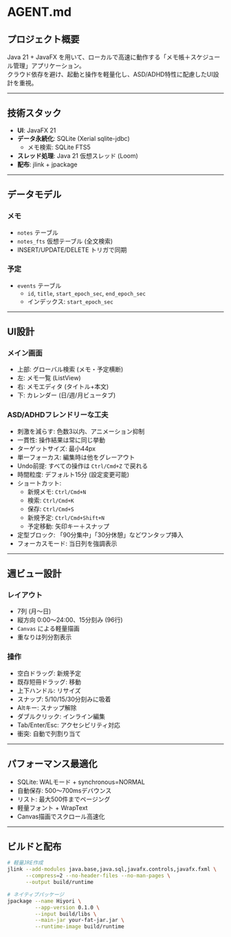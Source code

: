 # AGENT.md

## プロジェクト概要
Java 21 + JavaFX を用いて、ローカルで高速に動作する「メモ帳＋スケジュール管理」アプリケーション。  
クラウド依存を避け、起動と操作を軽量化し、ASD/ADHD特性に配慮したUI設計を重視。

---

## 技術スタック
- **UI**: JavaFX 21  
- **データ永続化**: SQLite (Xerial sqlite-jdbc)  
  - メモ検索: SQLite FTS5  
- **スレッド処理**: Java 21 仮想スレッド (Loom)  
- **配布**: jlink + jpackage

---

## データモデル
### メモ
- `notes` テーブル
- `notes_fts` 仮想テーブル (全文検索)
- INSERT/UPDATE/DELETE トリガで同期

### 予定
- `events` テーブル
  - `id`, `title`, `start_epoch_sec`, `end_epoch_sec`
  - インデックス: `start_epoch_sec`

---

## UI設計
### メイン画面
- 上部: グローバル検索 (メモ・予定横断)
- 左: メモ一覧 (ListView)
- 右: メモエディタ (タイトル+本文)
- 下: カレンダー (日/週/月ビュータブ)

### ASD/ADHDフレンドリーな工夫
- 刺激を減らす: 色数3以内、アニメーション抑制
- 一貫性: 操作結果は常に同じ挙動
- ターゲットサイズ: 最小44px
- 単一フォーカス: 編集時は他をグレーアウト
- Undo前提: すべての操作は `Ctrl/Cmd+Z` で戻れる
- 時間粒度: デフォルト15分 (設定変更可能)
- ショートカット:
  - 新規メモ: `Ctrl/Cmd+N`
  - 検索: `Ctrl/Cmd+K`
  - 保存: `Ctrl/Cmd+S`
  - 新規予定: `Ctrl/Cmd+Shift+N`
  - 予定移動: 矢印キー＋スナップ
- 定型ブロック: 「90分集中」「30分休憩」などワンタップ挿入
- フォーカスモード: 当日列を強調表示

---

## 週ビュー設計
### レイアウト
- 7列 (月〜日)
- 縦方向 0:00〜24:00、15分刻み (96行)
- `Canvas` による軽量描画
- 重なりは列分割表示

### 操作
- 空白ドラッグ: 新規予定
- 既存短冊ドラッグ: 移動
- 上下ハンドル: リサイズ
- スナップ: 5/10/15/30分刻みに吸着
- Altキー: スナップ解除
- ダブルクリック: インライン編集
- Tab/Enter/Esc: アクセシビリティ対応
- 衝突: 自動で列割り当て

---

## パフォーマンス最適化
- SQLite: WALモード + synchronous=NORMAL
- 自動保存: 500〜700msデバウンス
- リスト: 最大500件までページング
- 軽量フォント + WrapText
- Canvas描画でスクロール高速化

---

## ビルドと配布
```bash
# 軽量JRE作成
jlink --add-modules java.base,java.sql,javafx.controls,javafx.fxml \
      --compress=2 --no-header-files --no-man-pages \
      --output build/runtime

# ネイティブパッケージ
jpackage --name Hiyori \
         --app-version 0.1.0 \
         --input build/libs \
         --main-jar your-fat-jar.jar \
         --runtime-image build/runtime
